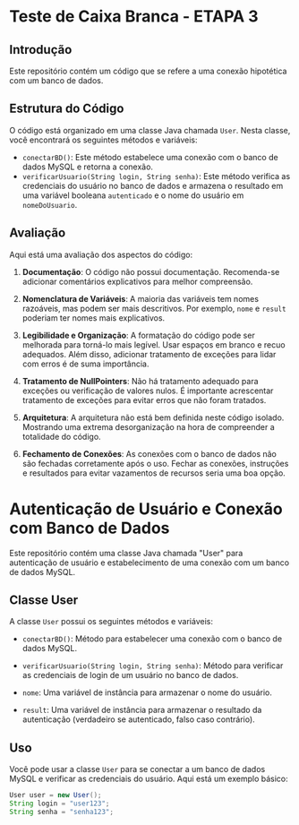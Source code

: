 # Teste de Caixa Branca - ETAPA 3

## Introdução

Este repositório contém um código que se refere a uma conexão hipotética com um banco de dados.

## Estrutura do Código

O código está organizado em uma classe Java chamada `User`. Nesta classe, você encontrará os seguintes métodos e variáveis:

- `conectarBD()`: Este método estabelece uma conexão com o banco de dados MySQL e retorna a conexão.
- `verificarUsuario(String login, String senha)`: Este método verifica as credenciais do usuário no banco de dados e armazena o resultado em uma variável booleana `autenticado` e o nome do usuário em `nomeDoUsuario`.

## Avaliação
Aqui está uma avaliação dos aspectos do código:

1. **Documentação**: O código não possui documentação. Recomenda-se adicionar comentários explicativos para melhor compreensão.

2. **Nomenclatura de Variáveis**: A maioria das variáveis tem nomes razoáveis, mas podem ser mais descritivos. Por exemplo, `nome` e `result` poderiam ter nomes mais explicativos.

3. **Legibilidade e Organização**: A formatação do código pode ser melhorada para torná-lo mais legível. Usar espaços em branco e recuo adequados. Além disso, adicionar tratamento de exceções para lidar com erros é de suma importância.

4. **Tratamento de NullPointers**: Não há tratamento adequado para exceções ou verificação de valores nulos. É importante acrescentar tratamento de exceções para evitar erros que não foram tratados.

5. **Arquitetura**: A arquitetura não está bem definida neste código isolado. Mostrando uma extrema desorganização na hora de compreender a totalidade do código.

6. **Fechamento de Conexões**: As conexões com o banco de dados não são fechadas corretamente após o uso. Fechar as conexões, instruções e resultados para evitar vazamentos de recursos seria uma boa opção.


# Autenticação de Usuário e Conexão com Banco de Dados

Este repositório contém uma classe Java chamada "User" para autenticação de usuário e estabelecimento de uma conexão com um banco de dados MySQL.

## Classe User

A classe `User` possui os seguintes métodos e variáveis:

- `conectarBD()`: Método para estabelecer uma conexão com o banco de dados MySQL.

- `verificarUsuario(String login, String senha)`: Método para verificar as credenciais de login de um usuário no banco de dados.

- `nome`: Uma variável de instância para armazenar o nome do usuário.

- `result`: Uma variável de instância para armazenar o resultado da autenticação (verdadeiro se autenticado, falso caso contrário).

## Uso

Você pode usar a classe `User` para se conectar a um banco de dados MySQL e verificar as credenciais do usuário. Aqui está um exemplo básico:

```java
User user = new User();
String login = "user123";
String senha = "senha123";
